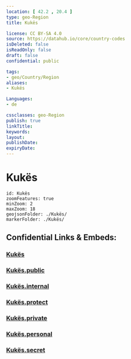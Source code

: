 ```yaml
---
location: [ 42.2 , 20.4 ] 
type: geo-Region
title: Kukës

license: CC BY-SA 4.0
source: https://datahub.io/core/country-codes
isDeleted: false
isReadOnly: false
draft: false
confidential: public

tags:
- geo/Country/Region
aliases:
- Kukës

Languages:
- de

cssclasses: geo-Region
publish: true
linkTitle: 
keywords: 
layout: 
publishDate: 
expiryDate: 
---
```


# Kukës

```leaflet
id: Kukës
zoomFeatures: true 
minZoom: 2 
maxZoom: 18
geojsonFolder: ./Kukës/
markerFolder: ./Kukës/
```


## Confidential Links & Embeds: 

### [Kukës](/_Standards/Earth/Continent/Europe/Europe~South/Albania/Counties~Albania/Kukës.md) 

### [Kukës.public](/_public/Earth/Continent/Europe/Europe~South/Albania/Counties~Albania/Kukës.public.md) 

### [Kukës.internal](/_internal/Earth/Continent/Europe/Europe~South/Albania/Counties~Albania/Kukës.internal.md) 

### [Kukës.protect](/_protect/Earth/Continent/Europe/Europe~South/Albania/Counties~Albania/Kukës.protect.md) 

### [Kukës.private](/_private/Earth/Continent/Europe/Europe~South/Albania/Counties~Albania/Kukës.private.md) 

### [Kukës.personal](/_personal/Earth/Continent/Europe/Europe~South/Albania/Counties~Albania/Kukës.personal.md) 

### [Kukës.secret](/_secret/Earth/Continent/Europe/Europe~South/Albania/Counties~Albania/Kukës.secret.md)

